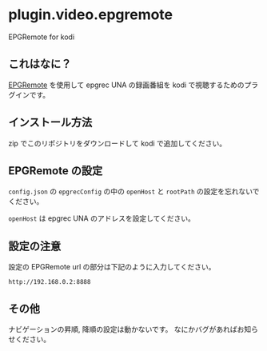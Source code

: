 plugin.video.epgremote
===

EPGRemote for kodi

## これはなに？

[EPGRemote](https://github.com/l3tnun/EPGRemote) を使用して epgrec UNA の録画番組を kodi で視聴するためのプラグインです。

## インストール方法
zip でこのリポジトリをダウンロードして kodi で追加してください。

## EPGRemote の設定

`config.json` の `epgrecConfig` の中の `openHost` と `rootPath` の設定を忘れないでください。

`openHost` は epgrec UNA のアドレスを設定してください。

## 設定の注意

設定の EPGRemote url の部分は下記のように入力してください。

`http://192.168.0.2:8888`

## その他

ナビゲーションの昇順, 降順の設定は動かないです。
なにかバグがあればお知らせください。